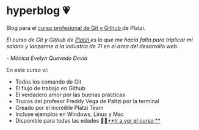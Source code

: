 # hyperblog 💗
Blog para el  [curso profesional de Git y Github ](http://https://platzi.com/clases/1557-git-github "curso profesional de Github")de Platzi.


*El curso de Git y Github de [Platzi ](http://https://platzi.com/clases/1557-git-github/19977-readmemd-es-una-excelente-practica/ "Platzi ") es lo que me hacia falta para triplicar mi salario y lanzarme a la industria de TI en el area del desarrollo web.*

*- Mónica Evelyn Quevedo Devia*

En este curso ví:

* Todos los comando de Git
* El flujo de trabajo en Github
* El verdadero amor por las buenas prácticas
* Trucos del profesor Freddy Vega de Paltzi por la terminal
* Creado por el increíble Platzi Team
* Incluye ejemplos en Windows, Linux y Mac
* Disponible para todas las edades
 💁🏽[**Ir a ver el curso **](http://https://platzi.com/clases/1557-git-github "Ir a ver el curso ")
